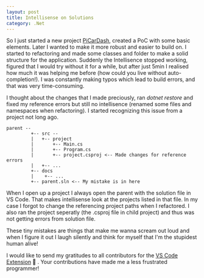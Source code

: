 ```yaml
---
layout: post
title: Intellisense on Solutions
category: .Net
---
```


So I just started a new project [PiCarDash][1], created a PoC with some basic elements. Later I wanted to make it more robust and easier to build on. I started to refactoring and made some classes and folder to make a solid structure for the application.
Suddenly the Intellisence stopped working, figured that I would try without it for a while, but after just 5min I realised how much it was helping me before (how could you live without auto-completion!). I was constantly making typos which lead to build errors, and that was very time-consuming. 

I thought about the changes that I made preciously, ran *dotnet restore* and fixed my reference errors but still no intellisence (renamed some files and namespaces when refactoring). I started recognizing this issue from a project not long ago.

```
parent --
         +-- src -- 
         |   +-- project
         |       +-- Main.cs
         |       +-- Program.cs
         |       +-- project.csproj <-- Made changes for reference errors
         |   +-- ...
         +-- docs
         |    +-- ...
         +-- parent.sln <-- My mistake is in here
```

When I open up a project I always open the parent with the solution file in VS Code.
That makes intellisense look at the projects listed in that file. In my case I forgot to change the referencing project paths when I refactored. I also ran the project seperatly (the .csproj file in child project) and thus was not getting errors from solution file.

These tiny mistakes are things that make me wanna scream out loud and when I figure it out I laugh silently and think for myself that I'm the stupidest human alive!

I would like to send my gratitudes to all contributors for the [VS Code Extension][2] :pray: . Your contributions have made me a less frustrated programmer!


[1]: https://github.com/wiseby/PiCarDash
[2]: https://github.com/OmniSharp/omnisharp-vscode/graphs/contributors